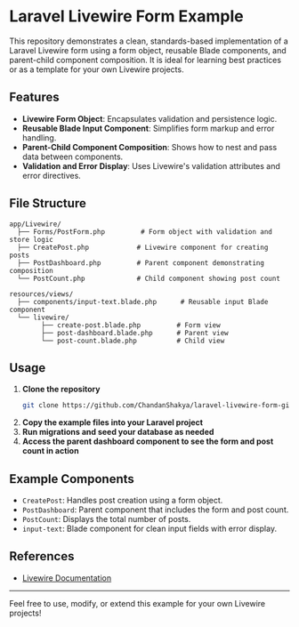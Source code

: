 # Laravel Livewire Form Example

This repository demonstrates a clean, standards-based implementation of a Laravel Livewire form using a form object, reusable Blade components, and parent-child component composition. It is ideal for learning best practices or as a template for your own Livewire projects.

## Features
- **Livewire Form Object**: Encapsulates validation and persistence logic.
- **Reusable Blade Input Component**: Simplifies form markup and error handling.
- **Parent-Child Component Composition**: Shows how to nest and pass data between components.
- **Validation and Error Display**: Uses Livewire's validation attributes and error directives.

## File Structure
```
app/Livewire/
  ├── Forms/PostForm.php         # Form object with validation and store logic
  ├── CreatePost.php            # Livewire component for creating posts
  ├── PostDashboard.php         # Parent component demonstrating composition
  └── PostCount.php             # Child component showing post count

resources/views/
  ├── components/input-text.blade.php      # Reusable input Blade component
  └── livewire/
        ├── create-post.blade.php         # Form view
        ├── post-dashboard.blade.php      # Parent view
        └── post-count.blade.php          # Child view
```

## Usage
1. **Clone the repository**
   ```bash
   git clone https://github.com/ChandanShakya/laravel-livewire-form-gist.git
   ```
2. **Copy the example files into your Laravel project**
3. **Run migrations and seed your database as needed**
4. **Access the parent dashboard component to see the form and post count in action**

## Example Components
- `CreatePost`: Handles post creation using a form object.
- `PostDashboard`: Parent component that includes the form and post count.
- `PostCount`: Displays the total number of posts.
- `input-text`: Blade component for clean input fields with error display.

## References
- [Livewire Documentation](https://livewire.laravel.com/docs)

---

Feel free to use, modify, or extend this example for your own Livewire projects!
